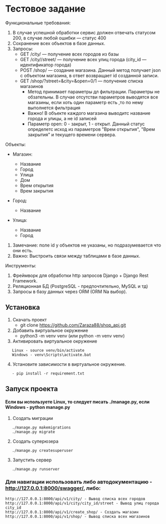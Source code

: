 # Тестовое задание

Функциональные требования:

1. В случае успешной обработки сервис должен
отвечать статусом 200, в случае любой ошибки —
статус 400
2. Сохранение всех объектов в базе данных.
3. Запросы:
    - GET /city/ — получение всех городов из базы
    - GET /city//street/ — получение всех улиц города
(city_id — идентификатор города)
    - POST /shop/ — создание магазина. Данный метод
получает json c объектом магазина, в ответ
возвращает id созданной записи.
    - GET /shop/?street=&city=&open=0/1 — получение
списка магазинов
        - Метод принимает параметры дл фильтрации.
Параметры не обзательны. В случае отсутстви
параметров выводятся все магазины, если хоть
один параметр есть ,то по нему выполнется
фильтрация
        - Важно! В объекте каждого магазина
выводитс название города и улицы, а не id
записей
        - Параметр open: 0 - закрыт, 1 - открыт. Данный
статус определетс исход из параметров
"Врем открытия", "Врем закрытия" и текущего
времени сервера.

Объекты:
- Магазин:
    - Название 
    - Город
    - Улица
    - Дом
    - Врем открытия
    - Врем закрытия

- Город:
    - Название
- Улица:
    - Название
    - Город
1. Замечание: поле id у объектов не указаны, но
подразумевается что они есть.
2. Важно: Выстроить связи между таблицами в базе
данных.

Инструменты:
1. Фреймворк для обработки http запросов Django +
Django Rest Framework.
2. Реляционная БД (PostgreSQL - предпочтительно,
MySQL и тд)
3. Запросы в базу данных через ORM (ORM Nа выбор).


## Установка

1. Скачать проект
   - git clone https://github.com/Zaraza88/shop_api.git
2. Добавить виртуальное окружение
   - python3 -m venv venv  (или python -m venv venv)
3. Активировать виртуальное окружение
```
   Linux - source venv/bin/activate
   Windows - venv\Scripts\activate.bat
```
4. Установите зависимости в виртуальное окружение.

```
   - pip install -r requirement.txt
```
## Запуск проекта
#### Если вы используете Linux, то следует писать **./manage.py**, если Windows - **python manage.py**
1. Создать миграции
```
   ./manage.py makemigrations
   ./manage.py migrate
```
2. Создать суперюзера
```
   ./manage.py createsuperuser
```
3. Запустить сервер
```
   ./manage.py runserver
```
### Для навигации использовать либо автодокументацию - **http://127.0.0.1:8000/swagger/**, либо:
```
http://127.0.0.1:8000/api/v1/city/ - Вывод списка всех городов
http://127.0.0.1:8000/api/v1/city/city_id/street - Вывод улиц города city_id
http://127.0.0.1:8000/api/v1/create_shop/ - Создать магазин
http://127.0.0.1:8000/api/v1/shop/ - Вывод списка всех магазинов
```



